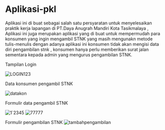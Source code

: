 # Aplikasi-pkl
  Aplikasi ini di buat sebagai salah satu persyaratan untuk menyelesaikan praktik kerja lapangan di PT.Daya Anugrah Mandiri Kota Tasikmalaya , Aplikasi ini juga merupakan aplikasi yang di buat untuk mempermudah para konsumen yang ingin mengambil STNK yang masih mengunakn metode tulis-menulis dengan adanya aplikasi ini konsumen tidak akan mengisi data diri pengambilan stnk , konsumen hanya perlu memberikan surat jalan sementara kepada admin yang mengurus pengambilan STNK.

Tampilan Login

![LOGIN123](https://user-images.githubusercontent.com/97660319/163311133-c0e7d487-3d6d-4b5a-86f4-237f0bc18c16.png)

Data konsumen pengambil STNK

![datakon](https://user-images.githubusercontent.com/97660319/163311401-0ce46b69-0582-4f45-957d-f292c8812690.png)

Formulir data pengambil STNK

![1`2345](https://user-images.githubusercontent.com/97660319/163313092-3b4cd4af-ed07-4cb0-9ff2-9bb7091af1a3.png)
![77777](https://user-images.githubusercontent.com/97660319/163313240-ac4d7e70-5f94-4bb8-9251-4e1416266906.png)


Formulir pengambilan STNK
![tambahpengambilan](https://user-images.githubusercontent.com/97660319/163659239-f72b5c73-6460-4b56-aa54-f7c968fc8287.png)
